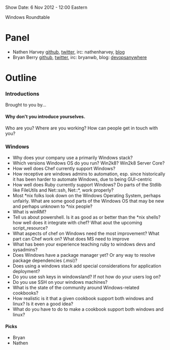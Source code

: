 Show Date:  6 Nov 2012 - 12:00 Eastern


Windows Roundtable

Panel
=====
* Nathen Harvey [github](http://github.com/nathenharvey), [twitter](http://twitter.com/nathenharvey), irc: nathenharvey, [blog](http://nathenharvey.com)
* Bryan Berry [github](http://github.com/bryanwb), [twitter](http://twitter.com/bryanwb), irc: bryanwb, blog: [devopsanywhere](http://devopsanywhere.blogspot.com)

Outline
=======

### Introductions

Brought to you by...

#### Why don't you introduce yourselves.


Who are you?  Where are you working?  How can people get in touch with you?

### Windows

* Why does your company use a primarily Windows stack?
* Which versions Windows OS do you run? Win2k8? Win2k8 Server Core?
* How well does Chef currently support Windows?
* How receptive are windows admins to automation, esp. since
historically it has been harder to automate Windows, due to being GUI-centric
* How well does Ruby currently support Windows? Do parts of the Stdlib
 like FileUtils and Net::ssh, Net::*, work properly?
* Most *nix folks look down on the Windows Operating
System, perhaps unfairly. What are some good parts of the Windows OS that may
be new and perhaps unknown to *nix people?
* What is winRM?
* Tell us about powershell. Is it as good as or better than the *nix
shells? how well does it integrate with chef? What aout the upcoming
script_resource?
* What aspects of chef on Windows need the most improvement? What part
can Chef work on? What does MS need to improve
* What has been your experience teaching ruby to windows devs and sysadmins?
* Does Windows have a package manager yet? Or any way to resolve
package dependencies (.msi)?
* Does using a windows stack add special considerations for
application deployment?
* Do you use ssh keys in windowsland? If not how do your users log on?
* Do you use SSH on your windows machines?
* What is the state of the community around Windows-related cookbooks?
* How realistic is it that a given cookbook support both windows and linux? Is it even a good idea?
* What do you have to do to make a cookbook support both windows and linux?


#### Picks

* Bryan
* Nathen

  
